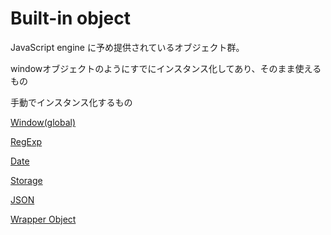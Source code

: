 # Built-in object

JavaScript engine に予め提供されているオブジェクト群。

windowオブジェクトのようにすでにインスタンス化してあり、そのまま使えるもの

手動でインスタンス化するもの

[Window(global)](Built-in%20object%2071526c5d4bc3489fa7515f14d1ae7378/Window(global)%204b161aa74cdc480fbd5a5e963249699a.md)

[RegExp](Built-in%20object%2071526c5d4bc3489fa7515f14d1ae7378/RegExp%208cb148e96cea4d24881d6a230e25b5c0.md)

[Date](Built-in%20object%2071526c5d4bc3489fa7515f14d1ae7378/Date%20656a1c3c85964ee6829ae7ef10eafda4.md)

[Storage](Built-in%20object%2071526c5d4bc3489fa7515f14d1ae7378/Storage%20e842b0ec7a4b46c4a8aa236e789d61f0.md)

[JSON](Built-in%20object%2071526c5d4bc3489fa7515f14d1ae7378/JSON%201cb4a6a0838f42d28830ae0576bf815c.md)

[Wrapper Object](Built-in%20object%2071526c5d4bc3489fa7515f14d1ae7378/Wrapper%20Object%20b47f7434baa34a0aae11464d78ef5e65.md)